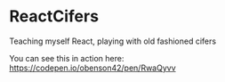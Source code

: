 # ReactCifers
Teaching myself React, playing with old fashioned cifers

You can see this in action here: https://codepen.io/obenson42/pen/RwaQyvv
